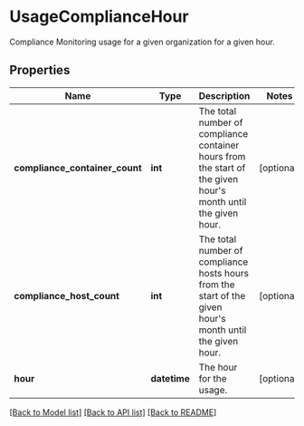 # UsageComplianceHour

Compliance Monitoring usage for a given organization for a given hour.

## Properties
Name | Type | Description | Notes
------------ | ------------- | ------------- | -------------
**compliance_container_count** | **int** | The total number of compliance container hours from the start of the given hour&#39;s month until the given hour. | [optional] 
**compliance_host_count** | **int** | The total number of compliance hosts hours from the start of the given hour&#39;s month until the given hour. | [optional] 
**hour** | **datetime** | The hour for the usage. | [optional] 

[[Back to Model list]](README.md#documentation-for-models) [[Back to API list]](README.md#documentation-for-api-endpoints) [[Back to README]](README.md)


